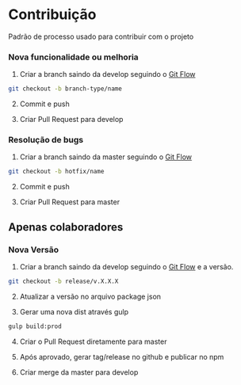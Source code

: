 # Contribuição
Padrão de processo usado para contribuir com o projeto

### Nova funcionalidade ou melhoria

1. Criar a branch saindo da develop seguindo o [Git Flow](https://danielkummer.github.io/git-flow-cheatsheet/index.pt_BR.html)

```bash
git checkout -b branch-type/name
```

2. Commit e push

3. Criar Pull Request para develop

### Resolução de bugs

1. Criar a branch saindo da master seguindo o [Git Flow](https://danielkummer.github.io/git-flow-cheatsheet/index.pt_BR.html)

```bash
git checkout -b hotfix/name
```

2. Commit e push

3. Criar Pull Request para master

## Apenas colaboradores

### Nova Versão

1. Criar a branch saindo da develop seguindo o [Git Flow](https://danielkummer.github.io/git-flow-cheatsheet/index.pt_BR.html) e a versão.

```bash
git checkout -b release/v.X.X.X
```

2. Atualizar a versão no arquivo package json

3. Gerar uma nova dist através gulp

```bash
gulp build:prod
```

4. Criar o Pull Request diretamente para master

5. Após aprovado, gerar tag/release no github e publicar no npm

6. Criar merge da master para develop
